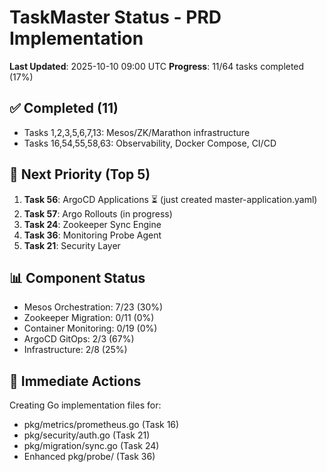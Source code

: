 # TaskMaster Status - PRD Implementation

**Last Updated**: 2025-10-10 09:00 UTC
**Progress**: 11/64 tasks completed (17%)

## ✅ Completed (11)
- Tasks 1,2,3,5,6,7,13: Mesos/ZK/Marathon infrastructure
- Tasks 16,54,55,58,63: Observability, Docker Compose, CI/CD

## 🔄 Next Priority (Top 5)
1. **Task 56**: ArgoCD Applications ⏳ (just created master-application.yaml)
2. **Task 57**: Argo Rollouts (in progress)
3. **Task 24**: Zookeeper Sync Engine
4. **Task 36**: Monitoring Probe Agent
5. **Task 21**: Security Layer

## 📊 Component Status
- Mesos Orchestration: 7/23 (30%)
- Zookeeper Migration: 0/11 (0%)
- Container Monitoring: 0/19 (0%)
- ArgoCD GitOps: 2/3 (67%)
- Infrastructure: 2/8 (25%)

## 🎯 Immediate Actions
Creating Go implementation files for:
- pkg/metrics/prometheus.go (Task 16)
- pkg/security/auth.go (Task 21)
- pkg/migration/sync.go (Task 24)
- Enhanced pkg/probe/ (Task 36)
